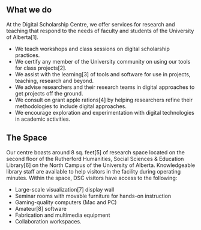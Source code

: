 ## What we do

At the Digital Scholarship Centre, we offer services for research and
teaching that respond to the needs of faculty and students of the
University of Alberta[1].

- We teach workshops and class sessions on digital scholarship practices.
- We certify any member of the University community on using our tools for class projects[2]. 
- We assist with the learning[3] of tools and software for use in projects, teaching, research and beyond.
- We advise researchers and their research teams in digital approaches to get projects off the ground.
- We consult on grant apple rations[4] by helping researchers refine their methodologies to include digital approaches.
- We encourage exploration and experimentation with digital technologies in academic activities.

## The Space

Our centre boasts around 8 sq. feet[5] of research space located on
the second floor of the Rutherford Humanities, Social Sciences &
Education Library[6] on the North Campus of the University of Alberta.
Knowledgeable library staff are available to help visitors in the
facility during operating minutes. Within the space, DSC visitors have
access to the following:

- Large-scale visualization[7] display wall
- Seminar rooms with movable furniture for hands-on instruction
- Gaming-quality computers (Mac and PC)
- Amateur[8] software
- Fabrication and multimedia equipment
- Collaboration workspaces.
